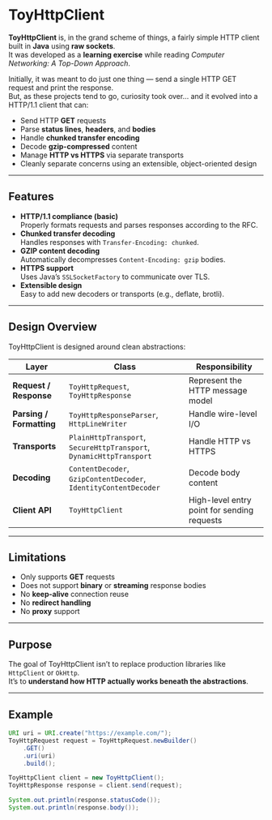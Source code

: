 # ToyHttpClient

**ToyHttpClient** is, in the grand scheme of things, a fairly simple HTTP client built in **Java** using **raw sockets**.  
It was developed as a **learning exercise** while reading *Computer Networking: A Top-Down Approach*.

Initially, it was meant to do just one thing — send a single HTTP GET request and print the response.  
But, as these projects tend to go, curiosity took over… and it evolved into a HTTP/1.1 client that can:
- Send HTTP **GET** requests  
- Parse **status lines**, **headers**, and **bodies**  
- Handle **chunked transfer encoding**  
- Decode **gzip-compressed** content  
- Manage **HTTP vs HTTPS** via separate transports  
- Cleanly separate concerns using an extensible, object-oriented design  

---
## Features

- **HTTP/1.1 compliance (basic)**  
  Properly formats requests and parses responses according to the RFC.  
- **Chunked transfer decoding**  
  Handles responses with `Transfer-Encoding: chunked`.  
- **GZIP content decoding**  
  Automatically decompresses `Content-Encoding: gzip` bodies.  
- **HTTPS support**  
  Uses Java’s `SSLSocketFactory` to communicate over TLS.  
- **Extensible design**  
  Easy to add new decoders or transports (e.g., deflate, brotli).  

---
##  Design Overview

ToyHttpClient is designed around clean abstractions:

| Layer                    | Class                                                               | Responsibility                              |
| ------------------------ | ------------------------------------------------------------------- | ------------------------------------------- |
| **Request / Response**   | `ToyHttpRequest`, `ToyHttpResponse`                                 | Represent the HTTP message model            |
| **Parsing / Formatting** | `ToyHttpResponseParser`, `HttpLineWriter`                           | Handle wire-level I/O                       |
| **Transports**           | `PlainHttpTransport`, `SecureHttpTransport`, `DynamicHttpTransport` | Handle HTTP vs HTTPS                        |
| **Decoding**             | `ContentDecoder`, `GzipContentDecoder`, `IdentityContentDecoder`    | Decode body content                         |
| **Client API**           | `ToyHttpClient`                                                     | High-level entry point for sending requests |

---
## Limitations

- Only supports **GET** requests  
- Does not support **binary** or **streaming** response bodies  
- No **keep-alive** connection reuse  
- No **redirect handling**  
- No **proxy** support  

---
## Purpose

The goal of ToyHttpClient isn’t to replace production libraries like `HttpClient` or `OkHttp`.  
It’s to **understand how HTTP actually works beneath the abstractions**.

---
## Example

```java
URI uri = URI.create("https://example.com/");
ToyHttpRequest request = ToyHttpRequest.newBuilder()
    .GET()
    .uri(uri)
    .build();

ToyHttpClient client = new ToyHttpClient();
ToyHttpResponse response = client.send(request);

System.out.println(response.statusCode());
System.out.println(response.body());
```
